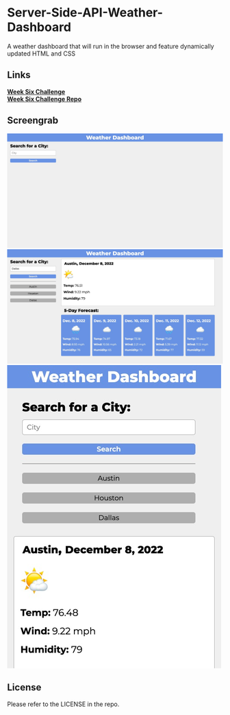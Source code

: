 # Server-Side-API-Weather-Dashboard
A weather dashboard that will run in the browser and feature dynamically updated HTML and CSS

## Links
[**Week Six Challenge**](https://mbartnett.github.io/Server-Side-API-Weather-Dashboard/)<br>
[**Week Six Challenge Repo**](https://github.com/mbartnett/Server-Side-API-Weather-Dashboard)

## Screengrab

![Server Side API Weather Dashboard screenshot](./files/images/weather-dashboard.png)
![Server Side API Weather Dashboard screenshot 2](./files/images/weather-dashboard-2.png)
![Server Side API Weather Dashboard screenshot 3](./files/images/weather-dashboard-3.png)

## License

Please refer to the LICENSE in the repo.